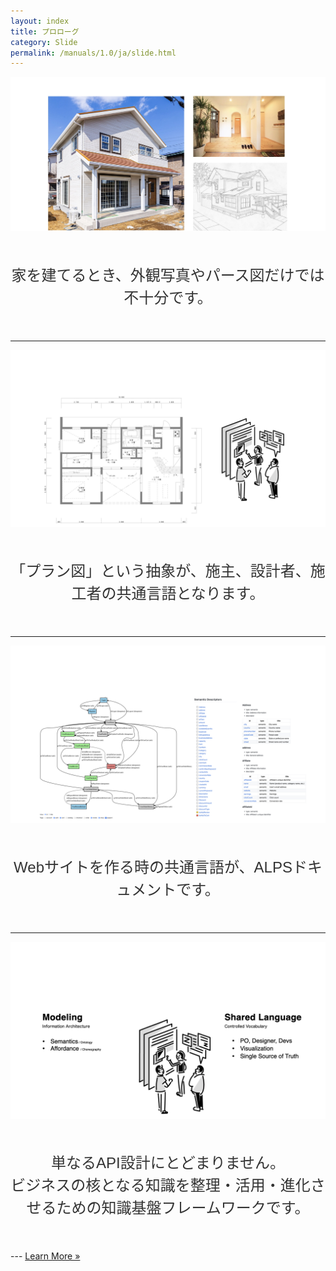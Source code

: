 ```yaml
---
layout: index
title: プロローグ
category: Slide
permalink: /manuals/1.0/ja/slide.html
---
```


<style>

.description {
    font-size: 24px;
    line-height: 1.5;
    color: #333;
    margin: 0;
    text-align: center;
    margin-top: 50px;
    margin-bottom: 50px;

    font-family: "Noto Sans JP", "Yu Gothic", "游ゴシック", YuGothic, "游ゴシック体", "ヒラギノ角ゴ Pro W3", sans-serif;
}
</style>

<img class="crop-image" src="/images/slide/app-state-diagram.001.jpeg" alt="家の外観写真、内観写真、パース図を並べた画像。完成予想図だけでは不十分なことを示している">
<p class="description">家を建てるとき、外観写真やパース図だけでは不十分です。</p>

---

<img src="/images/slide/app-state-diagram.002.jpeg" alt="間取り図とそれを囲んで議論する3人の人物のイラスト。間取り図が共通言語として機能することを示している">
<p class="description">「プラン図」という抽象が、施主、設計者、施工者の共通言語となります。</p>

---

<img src="/images/slide/app-state-diagram.003.jpeg" alt="ALPSの状態遷移図と、それに関連するセマンティックデスクリプターの一覧。Webサイト構築における共通言語としてのALPSを示している">
<p class="description">Webサイトを作る時の共通言語が、ALPSドキュメントです。</p>

---

<img src="/images/slide/app-state-diagram.004.jpeg" alt="左側にモデリングの要素（セマンティクス/オントロジー、アフォーダンス/振付）、右側に共有言語の特徴（PO、デザイナー、開発者間の共通言語、可視化、単一の情報源）を示した図">
<p class="description">単なるAPI設計にとどまりません。<br>ビジネスの核となる知識を整理・活用・進化させるための知識基盤フレームワークです。</p>
---

<a class="intl btn btn-light" id="learn" href="/manuals/1.0/en/index.html">
    Learn More &raquo;
</a>
<script src="/js/switch_intl.js"></script>

